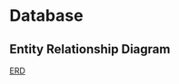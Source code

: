 # Database

## Entity Relationship Diagram
[ERD](https://drive.google.com/file/d/1gqztP3hhQ1bpKVO54nKlz0nbwCh12IHU/view?usp=sharing)